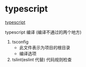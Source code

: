 # typescript

[typescript](https://www.typescriptlang.org/)

typescript 编译 (编译不通过的两个地方)

1. tsconfig
   - 此文件表示为项目的根目录
   - 编译选项
2. tslint(eslint 代替) 代码规则检查

